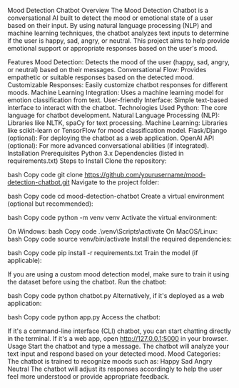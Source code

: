 Mood Detection Chatbot
Overview
The Mood Detection Chatbot is a conversational AI built to detect the mood or emotional state of a user based on their input. By using natural language processing (NLP) and machine learning techniques, the chatbot analyzes text inputs to determine if the user is happy, sad, angry, or neutral. This project aims to help provide emotional support or appropriate responses based on the user's mood.

Features
Mood Detection: Detects the mood of the user (happy, sad, angry, or neutral) based on their messages.
Conversational Flow: Provides empathetic or suitable responses based on the detected mood.
Customizable Responses: Easily customize chatbot responses for different moods.
Machine Learning Integration: Uses a machine learning model for emotion classification from text.
User-friendly Interface: Simple text-based interface to interact with the chatbot.
Technologies Used
Python: The core language for chatbot development.
Natural Language Processing (NLP): Libraries like NLTK, spaCy for text processing.
Machine Learning: Libraries like scikit-learn or TensorFlow for mood classification model.
Flask/Django (optional): For deploying the chatbot as a web application.
OpenAI API (optional): For more advanced conversational abilities (if integrated).
Installation
Prerequisites
Python 3.x
Dependencies (listed in requirements.txt)
Steps to Install
Clone the repository:

bash
Copy code
git clone https://github.com/yourusername/mood-detection-chatbot.git
Navigate to the project folder:

bash
Copy code
cd mood-detection-chatbot
Create a virtual environment (optional but recommended):

bash
Copy code
python -m venv venv
Activate the virtual environment:

On Windows:
bash
Copy code
.\venv\Scripts\activate
On MacOS/Linux:
bash
Copy code
source venv/bin/activate
Install the required dependencies:

bash
Copy code
pip install -r requirements.txt
Train the model (if applicable):

If you are using a custom mood detection model, make sure to train it using the dataset before using the chatbot.
Run the chatbot:

bash
Copy code
python chatbot.py
Alternatively, if it's deployed as a web application:

bash
Copy code
python app.py
Access the chatbot:

If it's a command-line interface (CLI) chatbot, you can start chatting directly in the terminal.
If it's a web app, open http://127.0.0.1:5000 in your browser.
Usage
Start the chatbot and type a message. The chatbot will analyze your text input and respond based on your detected mood.
Mood Categories: The chatbot is trained to recognize moods such as:
Happy
Sad
Angry
Neutral
The chatbot will adjust its responses accordingly to help the user feel more understood or provide appropriate feedback.
